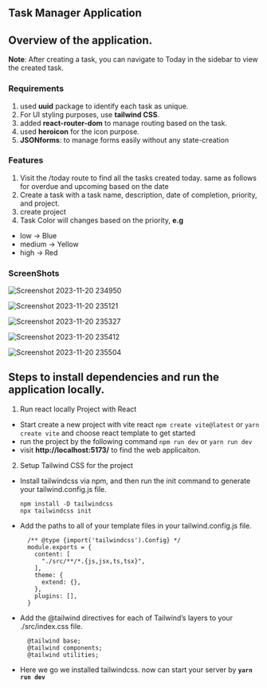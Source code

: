 ## Task Manager Application

## Overview of the application.

**Note**: After creating a task, you can navigate to Today in the sidebar to view the created task. 

### Requirements
1. used **uuid** package to identify each task as unique.
2. For UI styling purposes, use **tailwind CSS**.
3. added **react-router-dom** to manage routing based on the task.
4. used **heroicon** for the icon purpose.
5. **JSONforms**: to manage forms easily without any state-creation 

### Features
1. Visit the /today route to find all the tasks created today. same as follows for overdue and upcoming based on the date
2. Create a task with a task name, description, date of completion, priority, and project.
3. create project
4. Task Color will changes based on the priority, **e.g**
  - low -> Blue
  - medium -> Yellow
  - high -> Red

### ScreenShots

![Screenshot 2023-11-20 234950](https://github.com/Abhisek-Ray99/taskmanager/assets/66687450/8d7da115-7a09-4a40-a946-dfbbb9dd45db)

![Screenshot 2023-11-20 235121](https://github.com/Abhisek-Ray99/taskmanager/assets/66687450/b62d7408-c081-4687-8c69-c0f1fd665a40)

![Screenshot 2023-11-20 235327](https://github.com/Abhisek-Ray99/taskmanager/assets/66687450/efe64684-f115-47a2-8afb-68d0218be762)

![Screenshot 2023-11-20 235412](https://github.com/Abhisek-Ray99/taskmanager/assets/66687450/e555a516-4dd2-458b-8981-4102b92579f1)

![Screenshot 2023-11-20 235504](https://github.com/Abhisek-Ray99/taskmanager/assets/66687450/a1ea9658-023d-4cb4-8b0d-47ebd92bea04)


## Steps to install dependencies and run the application locally.
1. Run react locally Project with React
- Start create a new project with vite react
`npm create vite@latest` or `yarn create vite` 
and choose react template to get started
- run the project by the following command
  `npm run dev` or `yarn run dev`
- visit **http://localhost:5173/** to find the web applicaiton.

2. Setup Tailwind CSS for the project
  - Install tailwindcss via npm, and then run the init command to generate your tailwind.config.js file.
    ```
    npm install -D tailwindcss
    npx tailwindcss init
    ```
  - Add the paths to all of your template files in your tailwind.config.js file.
    ```
      /** @type {import('tailwindcss').Config} */
      module.exports = {
        content: [
          "./src/**/*.{js,jsx,ts,tsx}",
        ],
        theme: {
          extend: {},
        },
        plugins: [],
      }
    ```
  - Add the @tailwind directives for each of Tailwind’s layers to your ./src/index.css file.
    ```
      @tailwind base;
      @tailwind components;
      @tailwind utilities;
    ```
  - Here we go we installed tailwindcss. now can start your server by **`yarn run dev`**



